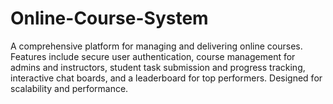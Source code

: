 # Online-Course-System
A comprehensive platform for managing and delivering online courses. Features include secure user authentication, course management for admins and instructors, student task submission and progress tracking, interactive chat boards, and a leaderboard for top performers. Designed for scalability and performance.
